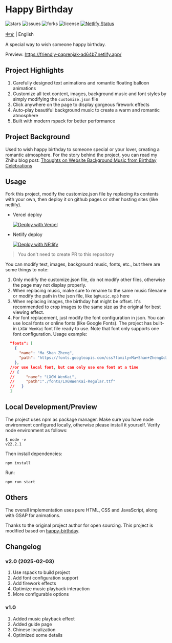# Happy Birthday

<p>
<img src="https://img.shields.io/github/stars/abandon888/HappyBirthday" alt="stars" />
<img src="https://img.shields.io/github/issues/abandon888/HappyBirthday" alt="issues" />
<img src="https://img.shields.io/github/forks/abandon888/HappyBirthday" alt="forks" />
<img src="https://img.shields.io/github/license/abandon888/HappyBirthday" alt="license" />
<a href="https://app.netlify.com/sites/friendly-paprenjak-ad64b7/deploys"><img src="https://api.netlify.com/api/v1/badges/39d29171-f3b1-4172-932e-1f657058303a/deploy-status" alt="Netlify Status" /></a>
</p>

[中文](./README.md) | English

A special way to wish someone happy birthday.

Preview: <https://friendly-paprenjak-ad64b7.netlify.app/>

## Project Highlights

1. Carefully designed text animations and romantic floating balloon animations
2. Customize all text content, images, background music and font styles by simply modifying the `customize.json` file
3. Click anywhere on the page to display gorgeous firework effects
4. Auto-play beautiful background music to create a warm and romantic atmosphere
5. Built with modern rspack for better performance

## Project Background

Used to wish happy birthday to someone special or your lover, creating a romantic atmosphere. For the story behind the project, you can read my Zhihu blog post: [Thoughts on Website Background Music from Birthday Celebrations](https://zhuanlan.zhihu.com/p/677636150)

## Usage

Fork this project, modify the customize.json file by replacing its contents with your own, then deploy it on github pages or other hosting sites (like netlify).
- Vercel deploy

   [![Deploy with Vercel](https://vercel.com/button)](https://vercel.com/new/clone?repository-url=https%3A%2F%2Fgithub.com%2Fabandon888%2FHappyBirthday&project-name=happy-birthday)

- Netlify deploy

   [![Deploy with NEtlify](https://www.netlify.com/img/deploy/button.svg)](https://app.netlify.com/start/deploy?repository=https://github.com/abandon888/HappyBirthday)
> You don't need to create PR to this repository

You can modify text, images, background music, fonts, etc., but there are some things to note:

1. Only modify the customize.json file, do not modify other files, otherwise the page may not display properly.
2. When replacing music, make sure to rename to the same music filename or modify the path in the json file, like `bgMusic.mp3` here
3. When replacing images, the birthday hat might be offset. It's recommended to crop images to the same size as the original for best viewing effect.
4. For font replacement, just modify the font configuration in json. You can use local fonts or online fonts (like Google Fonts). The project has built-in `LXGW WenKai` font file ready to use. Note that font only supports one font configuration.
  Usage example:

  ```json
    "fonts": [
      {
        "name": "Ma Shan Zheng",
        "path": "https://fonts.googleapis.com/css?family=Ma+Shan+Zheng&display=swap"
      },
    //or use local font, but can only use one font at a time
    // {
    //     "name": "LXGW WenKai",
    //     "path":"./fonts/LXGWWenKai-Regular.ttf"
    //   } 
    ]
  ```

## Local Development/Preview

The project uses npm as package manager. Make sure you have node environment configured locally, otherwise please install it yourself. Verify node environment as follows:

```
$ node -v
v22.2.1
```

Then install dependencies:

```
npm install
```

Run:

```
npm run start
```

## Others

The overall implementation uses pure HTML, CSS and JavaScript, along with GSAP for animations.

Thanks to the original project author for open sourcing. This project is modified based on [happy-birthday](https://github.com/faahim/happy-birthday).

## Changelog

### v2.0 (2025-02-03)

1. Use rspack to build project
2. Add font configuration support
3. Add firework effects
4. Optimize music playback interaction
5. More configurable options

### v1.0

1. Added music playback effect
2. Added guide page
3. Chinese localization
4. Optimized some details

